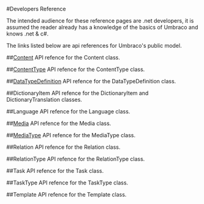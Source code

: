 #Developers Reference

The intended audience for these reference pages are .net developers, it is assumed the reader already has a knowledge of the basics of Umbraco and knows .net & c#.

The links listed below are api references for Umbraco's public model.

##[Content](Content.md)
API refence for the Content class. 

##[ContentType](ContentType.md)
API refence for the ContentType class. 

##[DataTypeDefinition](DataTypeDefinition.md)
API refence for the DataTypeDefinition class.

##DictionaryItem
API refence for the DictionaryItem and DictionaryTranslation classes.

##Language
API refence for the Language class.

##[Media](Media.md)
API refence for the Media class. 

##[MediaType](MediaType.md)
API refence for the MediaType class.

##Relation
API refence for the Relation class.

##RelationType
API refence for the RelationType class.

##Task
API refence for the Task class.

##TaskType
API refence for the TaskType class.

##Template
API refence for the Template class.